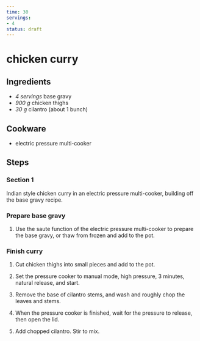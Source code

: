 ```yaml
---
time: 30
servings:
- 4
status: draft
---
```


# chicken curry

## Ingredients
- *4 servings* base gravy
- *900 g* chicken thighs
- *30 g* cilantro (about 1 bunch)

## Cookware
- electric pressure multi-cooker

## Steps
### Section 1
Indian style chicken curry in an electric pressure multi-cooker, building off
the base gravy recipe.

### Prepare base gravy
1. Use the saute function of the electric pressure multi-cooker to prepare the
base gravy, or thaw from frozen and add to the pot.

### Finish curry
1. Cut chicken thighs into small pieces and add to the pot.

2. Set the pressure cooker to manual mode, high pressure, 3 minutes, natural
release, and start.

3. Remove the base of cilantro stems, and wash and roughly chop the leaves and
stems.

4. When the pressure cooker is finished, wait for the pressure to release, then
open the lid.

5. Add chopped cilantro. Stir to mix.

